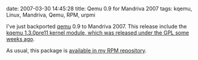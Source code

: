 date: 2007-03-30 14:45:28
title: Qemu 0.9 for Mandriva 2007
tags: kqemu, Linux, Mandriva, Qemu, RPM, urpmi

I've just backported [qemu](http://fabrice.bellard.free.fr/qemu/) 0.9 to Mandriva 2007. This release include the [kqemu 1.3.0pre11 kernel module, which was released under the GPL some weeks ago](http://lwn.net/Articles/220807/).

As usual, this package is [available in my RPM repository](http://github.com/kdeldycke/mandriva-specs).
